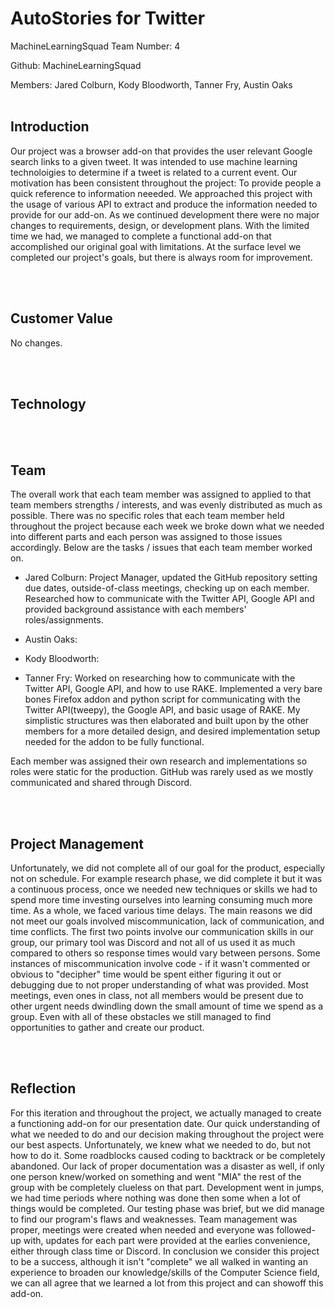<h1>AutoStories for Twitter</h1>

MachineLearningSquad
Team Number: 4

Github: MachineLearningSquad

Members: Jared Colburn, Kody Bloodworth, Tanner Fry, Austin Oaks
</br></br>
<h2>Introduction</h2>
Our project was a browser add-on that provides the user relevant Google search links to a given tweet. It was 
intended to use machine learning technoloigies to determine if a tweet is related to a current event. Our motivation
has been consistent throughout the project: To provide people a quick reference to information neeeded. We approached
this project with the usage of various API to extract and produce the information needed to provide for our add-on.
As we continued development there were no major changes to requirements, design, or development plans. With the limited
time we had, we managed to complete a functional add-on that accomplished our original goal with limitations. At the
surface level we completed our project's goals, but there is always room for improvement.

</br></br>
<h2>Customer Value</h2>

No changes.

</br></br>
<h2>Technology</h2>


</br></br>
<h2>Team</h2>

The overall work that each team member was assigned to applied to that team members strengths / interests, and was evenly distributed
as much as possible. There was no specific roles that each team member held throughout the project because each week we broke down
what we needed into different parts and each person was assigned to those issues accordingly. Below are the tasks / issues that each
team member worked on. 

- Jared Colburn: Project Manager, updated the GitHub repository setting due dates, outside-of-class meetings, checking up
on each member. Researched how to communicate with the Twitter API, Google API and provided background assistance with 
each members' roles/assignments.

- Austin Oaks:

- Kody Bloodworth:

- Tanner Fry: Worked on researching how to communicate with the Twitter API, Google API, and how to use RAKE. Implemented a very bare
bones Firefox addon and python script for communicating with the Twitter API(tweepy), the Google API, and basic usage of RAKE. My
simplistic structures was then elaborated and built upon by the other members for a more detailed design, and desired implementation
setup needed for the addon to be fully functional.

Each member was assigned their own research and implementations so roles were static for the production. GitHub was rarely
used as we mostly communicated and shared through Discord.

</br></br>
<h2>Project Management</h2>
Unfortunately, we did not complete all of our goal for the product, especially not on schedule. For example research
phase, we did complete it but it was a continuous process, once we needed new techniques or skills we had to spend more 
time investing ourselves into learning consuming much more time. As a whole, we faced various time delays. The main
reasons we did not meet our goals involved miscommunication, lack of communication, and time conflicts. The first
two points involve our communication skills in our group, our primary tool was Discord and not all of us used it as much
compared to others so response times would vary between persons. Some instances of miscommunication involve code - if it
wasn't commented or obvious to "decipher" time would be spent either figuring it out or debugging due to not proper
understanding of what was provided. Most meetings, even ones in class, not all members would be present due to other
urgent needs dwindling down the small amount of time we spend as a group. Even with all of these obstacles we still
managed to find opportunities to gather and create our product.


</br></br>
<h2>Reflection</h2>
For this iteration and throughout the project, we actually managed to create a functioning add-on for our presentation
date. Our quick understanding of what we needed to do and our decision making throughout the project were our best
aspects. Unfortunately, we knew what we needed to do, but not how to do it. Some roadblocks caused coding to backtrack
or be completely abandoned. Our lack of proper documentation was a disaster as well, if only one person knew/worked on
something and went "MIA" the rest of the group with be completely clueless on that part. Development went in jumps, we
had time periods where nothing was done then some when a lot of things would be completed. Our testing phase was brief,
but we did manage to find our program's flaws and weaknesses. Team management was proper, meetings were created when
needed and everyone was followed-up with, updates for each part were provided at the earlies convenience, either through
class time or Discord. In conclusion we consider this project to be a success, although it isn't "complete" we all
walked in wanting an experience to broaden our knowledge/skills of the Computer Science field, we can all agree
that we learned a lot from this project and can showoff this add-on.
